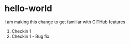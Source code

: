# hello-world

I am making this change to get familiar with GITHub features

1. Checkin 1
2. Checkin 1 - Bug fix
